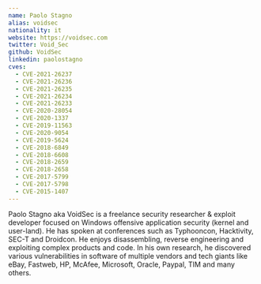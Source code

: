 ```yaml
---
name: Paolo Stagno
alias: voidsec
nationality: it
website: https://voidsec.com
twitter: Void_Sec
github: VoidSec
linkedin: paolostagno
cves:
  - CVE-2021-26237
  - CVE-2021-26236
  - CVE-2021-26235
  - CVE-2021-26234
  - CVE-2021-26233
  - CVE-2020-28054
  - CVE-2020-1337
  - CVE-2019-11563
  - CVE-2020-9054
  - CVE-2019-5624
  - CVE-2018-6849
  - CVE-2018-6608
  - CVE-2018-2659
  - CVE-2018-2658
  - CVE-2017-5799
  - CVE-2017-5798
  - CVE-2015-1407
---
```

Paolo Stagno aka VoidSec is a freelance security researcher & exploit developer focused on Windows offensive application security (kernel and user-land). He has spoken at conferences such as Typhooncon, Hacktivity, SEC-T and Droidcon. He enjoys disassembling, reverse engineering and exploiting complex products and code. In his own research, he discovered various vulnerabilities in software of multiple vendors and tech giants like eBay, Fastweb, HP, McAfee, Microsoft, Oracle, Paypal, TIM and many others.
